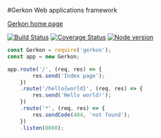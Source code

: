 #Gerkon
Web applications framework

[Gerkon home page](http://gerkon.ml)

[![Build Status](http://travis-ci.org/frux/gerkon.svg?branch=master)](https://travis-ci.org/frux/gerkon)
[![Coverage Status](https://coveralls.io/repos/frux/gerkon/badge.svg?branch=master&service=github)](https://coveralls.io/github/frux/gerkon?branch=master)
[![Node version](https://img.shields.io/node/v/gerkon.svg)](https://www.npmjs.com/package/gerkon)

```js
const Gerkon = require('gerkon');
const app = new Gerkon;

app.route('/', (req, res) => {
		res.send('Index page');
	})
	.route('/hello{world}', (req, res) => {
		res.send('Hello world!');
	})
	.route('*', (req, res) => {
		res.sendCode(404, 'not found');
	})
	.listen(8080);
```
